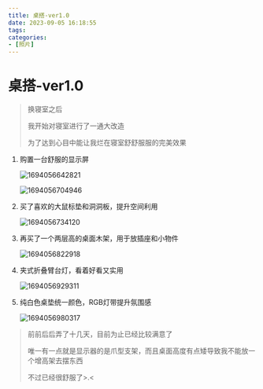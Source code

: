 ```yaml
---
title: 桌搭-ver1.0
date: 2023-09-05 16:18:55
tags:
categories:
- [照片]
---
```

# 桌搭-ver1.0


> 换寝室之后
>
> 我开始对寝室进行了一通大改造
>
> 为了达到心目中能让我烂在寝室舒舒服服的完美效果

1. 购置一台舒服的显示屏

   ![1694056642821](https://s1.ax1x.com/2023/09/08/pP6Sc6I.jpg)

   ![1694056704946](https://s1.ax1x.com/2023/09/08/pP6SrfH.jpg)

2. 买了喜欢的大鼠标垫和洞洞板，提升空间利用

   ![1694056734120](https://s1.ax1x.com/2023/09/08/pP6SDte.jpg)

3. 再买了一个两层高的桌面木架，用于放插座和小物件

   ![1694056822918](https://s1.ax1x.com/2023/09/08/pP6Sypd.jpg)

4. 夹式折叠臂台灯，看着好看又实用

   ![1694056929311](https://s1.ax1x.com/2023/09/08/pP6S61A.jpg)

5. 纯白色桌垫统一颜色，RGB灯带提升氛围感

   ![1694056980317](https://s1.ax1x.com/2023/09/08/pP6SgXt.jpg)

> 前前后后弄了十几天，目前为止已经比较满意了
>
> 唯一有一点就是显示器的是爪型支架，而且桌面高度有点矮导致我不能放一个增高架去摆东西
>
> 不过已经很舒服了>.<
